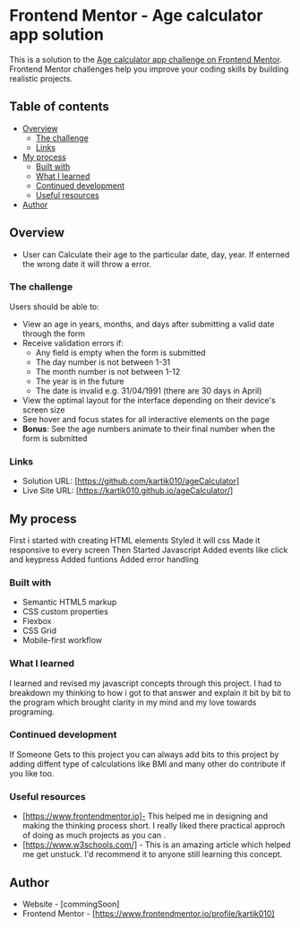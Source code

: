 # Frontend Mentor - Age calculator app solution

This is a solution to the [Age calculator app challenge on Frontend Mentor](https://www.frontendmentor.io/challenges/age-calculator-app-dF9DFFpj-Q). Frontend Mentor challenges help you improve your coding skills by building realistic projects. 

## Table of contents

- [Overview](#overview)
  - [The challenge](#the-challenge)
  - [Links](#links)
- [My process](#my-process)
  - [Built with](#built-with)
  - [What I learned](#what-i-learned)
  - [Continued development](#continued-development)
  - [Useful resources](#useful-resources)
- [Author](#author)

## Overview
- User can Calculate their age to the particular date, day, year. If enterned the wrong date it will throw a error.
### The challenge

Users should be able to:

- View an age in years, months, and days after submitting a valid date through the form
- Receive validation errors if:
  - Any field is empty when the form is submitted
  - The day number is not between 1-31
  - The month number is not between 1-12
  - The year is in the future
  - The date is invalid e.g. 31/04/1991 (there are 30 days in April)
- View the optimal layout for the interface depending on their device's screen size
- See hover and focus states for all interactive elements on the page
- **Bonus**: See the age numbers animate to their final number when the form is submitted

### Links

- Solution URL: [https://github.com/kartik010/ageCalculator]
- Live Site URL: [https://kartik010.github.io/ageCalculator/]

## My process
First i started with creating HTML elements
Styled it will css
Made it responsive to every screen
Then Started Javascript
Added events like click and keypress
Added funtions
Added error handling
### Built with

- Semantic HTML5 markup
- CSS custom properties
- Flexbox
- CSS Grid
- Mobile-first workflow

### What I learned

I learned and revised my javascript concepts through this project. I had to breakdown my thinking to how i got to that answer and explain it bit by bit to the program which brought clarity in my mind and my love towards programing.

### Continued development

If Someone Gets to this project you can always add bits to this project by adding diffent type of calculations like BMI and many other do contribute if you like too.

### Useful resources

- [https://www.frontendmentor.io]- This helped me in designing and making the thinking process short. I really liked there practical approch of doing as much projects as you can .
- [https://www.w3schools.com/] - This is an amazing article which helped me get unstuck. I'd recommend it to anyone still learning this concept.

## Author

- Website - [commingSoon]
- Frontend Mentor - [https://www.frontendmentor.io/profile/kartik010]